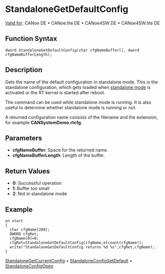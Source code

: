 # StandaloneGetDefaultConfig

[Valid for](../../../Shared/FeatureAvailability.md): CANoe DE • CANoe:lite DE • CANoe4SW DE • CANoe4SW:lite DE

## Function Syntax

```
dword StandaloneGetDefaultConfig(char cfgNameBuffer[], dword cfgNameBufferLength);
```

## Description

Gets the name of the default configuration in standalone mode. This is the standalone configuration, which gets loaded when [standalone mode](../../../CANoeCANalyzer/RTSetup/StandaloneMode/StandaloneModeConcept.md) is activated or the RT kernel is started after reboot.

The command can be used while standalone mode is running. It is also useful to determine whether standalone mode is running or not.

A returned configuration name consists of the filename and the extension, for example **CANSystemDemo.rtcfg**.

## Parameters

- **cfgNameBuffer**: Space for the returned name.
- **cfgNameBufferLength**: Length of the buffer.

## Return Values

- **0**: Successful operation
- **1**: Buffer too small
- **2**: Not in standalone mode

## Example

```plaintext
on start
{
  char cfgName[200];
  DWORD cfgRet;
  cfgName[0]=0;
  cfgRet=StandaloneGetDefaultConfig(cfgName,elcount(cfgName));
  write("StandaloneGetDefaultConfig returns %d %s",cfgRet,cfgName);
}
```

[StandaloneGetCurrentConfig](CAPLfunctionStandaloneGetCurrentConfig.md) • [StandaloneConfigSetDefault](CAPLfunctionStandaloneConfigSetDefault.md) • [StandaloneConfigOpen](CAPLfunctionStandaloneConfigOpen.md)
